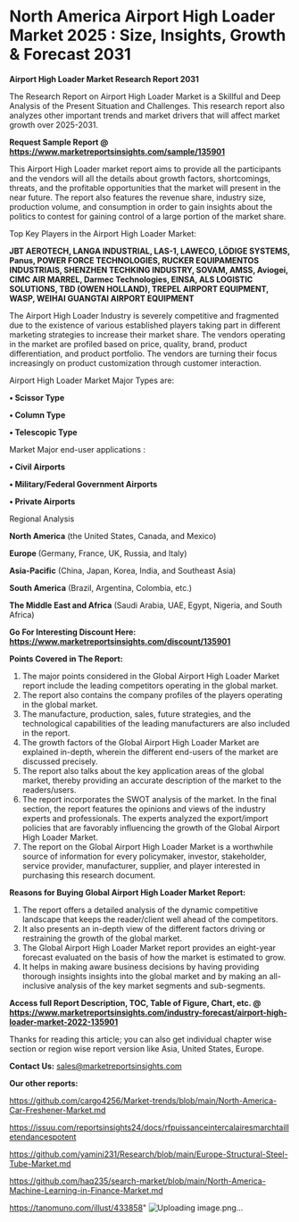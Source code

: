 # North America Airport High Loader Market 2025 : Size, Insights, Growth & Forecast 2031

<strong>Airport High Loader Market Research Report 2031</strong>

The Research Report on Airport High Loader Market is a Skillful and Deep Analysis of the Present Situation and Challenges. This research report also analyzes other important trends and market drivers that will affect market growth over 2025-2031.

<strong>Request Sample Report @ <a href=https://www.marketreportsinsights.com/sample/135901>https://www.marketreportsinsights.com/sample/135901</a></strong>

This Airport High Loader market report aims to provide all the participants and the vendors will all the details about growth factors, shortcomings, threats, and the profitable opportunities that the market will present in the near future. The report also features the revenue share, industry size, production volume, and consumption in order to gain insights about the politics to contest for gaining control of a large portion of the market share.

Top Key Players in the Airport High Loader Market:

<strong>JBT AEROTECH, LANGA INDUSTRIAL, LAS-1, LAWECO, LÖDIGE SYSTEMS, Panus, POWER FORCE TECHNOLOGIES, RUCKER EQUIPAMENTOS INDUSTRIAIS, SHENZHEN TECHKING INDUSTRY, SOVAM, AMSS, Aviogei, CIMC AIR MARREL, Darmec Technologies, EINSA, ALS LOGISTIC SOLUTIONS, TBD (OWEN HOLLAND), TREPEL AIRPORT EQUIPMENT, WASP, WEIHAI GUANGTAI AIRPORT EQUIPMENT</strong>

The Airport High Loader Industry is severely competitive and fragmented due to the existence of various established players taking part in different marketing strategies to increase their market share. The vendors operating in the market are profiled based on price, quality, brand, product differentiation, and product portfolio. The vendors are turning their focus increasingly on product customization through customer interaction.

Airport High Loader Market Major Types are:

<strong>• Scissor Type

• Column Type

• Telescopic Type</strong>

Market Major end-user applications :

<strong>• Civil Airports

• Military/Federal Government Airports

• Private Airports</strong>

Regional Analysis

</u><strong><b>North America</b></strong> (the United States, Canada, and Mexico)

<strong><b>Europe </b></strong>(Germany, France, UK, Russia, and Italy)

<strong><b>Asia-Pacific</b></strong> (China, Japan, Korea, India, and Southeast Asia)

<strong><b>South America</b></strong> (Brazil, Argentina, Colombia, etc.)

<strong><b>The Middle East and Africa</b></strong> (Saudi Arabia, UAE, Egypt, Nigeria, and South Africa)

<strong>Go For Interesting Discount Here: <a href=https://www.marketreportsinsights.com/discount/135901>https://www.marketreportsinsights.com/discount/135901</a></strong>

<strong>Points Covered in The Report:</strong>
<ol>
  <li>The major points considered in the Global Airport High Loader Market report include the leading competitors operating in the global market.</li>
  <li>The report also contains the company profiles of the players operating in the global market.</li>
  <li>The manufacture, production, sales, future strategies, and the technological capabilities of the leading manufacturers are also included in the report.</li>
  <li>The growth factors of the Global Airport High Loader Market are explained in-depth, wherein the different end-users of the market are discussed precisely.</li>
  <li>The report also talks about the key application areas of the global market, thereby providing an accurate description of the market to the readers/users.</li>
  <li>The report incorporates the SWOT analysis of the market. In the final section, the report features the opinions and views of the industry experts and professionals. The experts analyzed the export/import policies that are favorably influencing the growth of the Global Airport High Loader Market.</li>
  <li>The report on the Global Airport High Loader Market is a worthwhile source of information for every policymaker, investor, stakeholder, service provider, manufacturer, supplier, and player interested in purchasing this research document.</li>
</ol>
<strong>Reasons for Buying Global Airport High Loader Market Report:</strong>

<ol>
  <li>The report offers a detailed analysis of the dynamic competitive landscape that keeps the reader/client well ahead of the competitors.</li>
  <li>It also presents an in-depth view of the different factors driving or restraining the growth of the global market.</li>
  <li>The Global Airport High Loader Market report provides an eight-year forecast evaluated on the basis of how the market is estimated to grow.</li>
  <li>It helps in making aware business decisions by having providing thorough insights insights into the global market and by making an all-inclusive analysis of the key market segments and sub-segments.</li>
</ol>
<strong>Access full Report Description, TOC, Table of Figure, Chart, etc. @ <a href=https://www.marketreportsinsights.com/industry-forecast/airport-high-loader-market-2022-135901>https://www.marketreportsinsights.com/industry-forecast/airport-high-loader-market-2022-135901</a></strong>


Thanks for reading this article; you can also get individual chapter wise section or region wise report version like Asia, United States, Europe.

<strong>Contact Us:</strong>
sales@marketreportsinsights.com

<strong>Our other reports:</strong>

<a href=https://github.com/cargo4256/Market-trends/blob/main/North-America-Car-Freshener-Market.md>https://github.com/cargo4256/Market-trends/blob/main/North-America-Car-Freshener-Market.md</a>

<a href=https://issuu.com/reportsinsights24/docs/rfpuissanceintercalairesmarchtailletendancespotent>https://issuu.com/reportsinsights24/docs/rfpuissanceintercalairesmarchtailletendancespotent</a>

<a href=https://github.com/yamini231/Research/blob/main/Europe-Structural-Steel-Tube-Market.md>https://github.com/yamini231/Research/blob/main/Europe-Structural-Steel-Tube-Market.md</a>

<a href=https://github.com/haq235/search-market/blob/main/North-America-Machine-Learning-in-Finance-Market.md>https://github.com/haq235/search-market/blob/main/North-America-Machine-Learning-in-Finance-Market.md</a>

<a href=https://tanomuno.com/illust/433858>https://tanomuno.com/illust/433858</a>"
![Uploading image.png…]()

